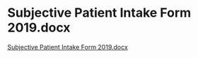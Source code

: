 # Subjective Patient Intake Form 2019.docx

[Subjective Patient Intake Form 2019.docx](Subjective%20Patient%20Intake%20Form%202019%20docx%204ce2523951e8467d9d14baeb9ef32e2e/Subjective_Patient_Intake_Form_2019.docx)